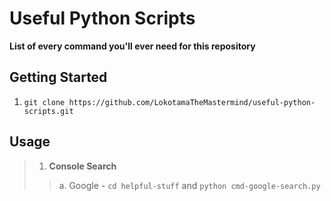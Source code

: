 # Useful Python Scripts

**List of every command you'll ever need for this repository**

## Getting Started

1. `git clone https://github.com/LokotamaTheMastermind/useful-python-scripts.git`

## Usage

> 1. **Console Search**
>> a. Google - `cd helpful-stuff` and `python cmd-google-search.py`
